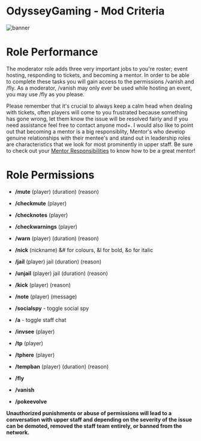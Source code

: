 # OdysseyGaming - Mod Criteria
![banner](https://cdn.discordapp.com/attachments/296281857232732161/923334684493119498/unknown.png)
# Role Performance

The moderator role adds three very important jobs to you're roster; event hosting, responding to tickets, and becoming a mentor. In order to be able to complete these tasks you will gain access to the permissions /vanish and /fly. As a moderator, /vanish may only ever be used while hosting an event, you may use /fly as you please.

Please remember that it's crucial to always keep a calm head when dealing with tickets, often players will come to you frustrated because something has gone wrong, let them know the issue will be resolved fairly and if you need assistance feel free to contact anyone mod+. I would also like to point out that becoming a mentor is a big responsiblity, Mentor's who develop genuine relationships with their mentee's and stand out in leadership roles are characteristics that we look for most prominently in upper staff. Be sure to check out your [Mentor Responsibilities](https://github.com/MrPazzo/OdysseyGaming/blob/main/Pages/Mentor%20Responsibilities.md) to know how to be a great mentor!

# Role Permissions

- **/mute** (player) (duration) (reason)

- **/checkmute** (player)

- **/checknotes** (player)

- **/checkwarnings** (player) 

- **/warn** (player) (duration) (reason)

- **/nick** (nickname) &# for colours, &l for bold, &o for italic

- **/jail** (player) jail (duration) (reason)

- **/unjail** (player) jail (duration) (reason)

- **/kick** (player) (reason)

- **/note** (player) (message)

- **/socialspy** - toggle social spy

- **/a** - toggle staff chat

- **/invsee** (player)

- **/tp** (player)

- **/tphere** (player)

- **/tempban** (player) (duration) (reason)

- **/fly**

- **/vanish** 

- **/pokeevolve**


**Unauthorized punishments or abuse of permissions will lead to a conversation with upper staff and depending on the severity of the issue can be demoted, removed the staff team                                                                  entirely, or banned from the network.**
